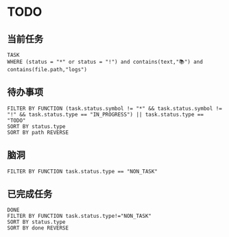 # TODO

## 当前任务

```dataview
TASK
WHERE (status = "*" or status = "!") and contains(text,"📚") and contains(file.path,"logs")
```

## 待办事项

```tasks
FILTER BY FUNCTION (task.status.symbol != "*" && task.status.symbol != "!" && task.status.type == "IN_PROGRESS") || task.status.type == "TODO"
SORT BY status.type
SORT BY path REVERSE
```

## 脑洞

```tasks
FILTER BY FUNCTION task.status.type == "NON_TASK"
```

## 已完成任务

```tasks
DONE
FILTER BY FUNCTION task.status.type!="NON_TASK"
SORT BY status.type
SORT BY done REVERSE
```
